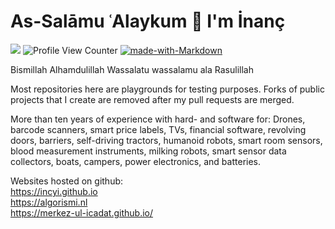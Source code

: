 # As-Salāmu ʿAlaykum 👋 I'm İnanç

<a href="https://www.linkedin.com/in/yigitinanc/"> <img src="https://img.shields.io/badge/-LinkedIn%20-blue"/></a> ![Profile View Counter](https://komarev.com/ghpvc/?username=incyi) [![made-with-Markdown](https://img.shields.io/badge/Made%20with-Markdown-1f425f.svg)](http://commonmark.org) 

Bismillah
Alhamdulillah
Wassalatu wassalamu ala Rasulillah

Most repositories here are playgrounds for testing purposes. Forks of public projects that I create are removed after my pull requests are merged.

More than ten years of experience with hard- and software for: Drones, barcode scanners, smart price labels, TVs, financial software, revolving doors, barriers, self-driving tractors, humanoid robots, smart room sensors, blood measurement instruments, milking robots, smart sensor data collectors, boats, campers, power electronics, and batteries.

Websites hosted on github:  
https://incyi.github.io  
https://algorismi.nl  
https://merkez-ul-icadat.github.io/  
